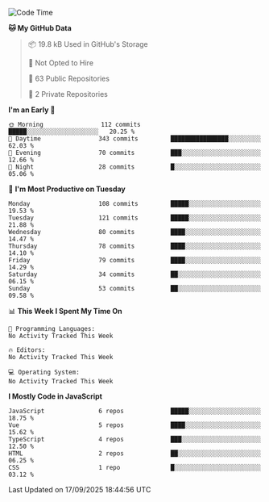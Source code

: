 <!--START_SECTION:waka-->
![Code Time](http://img.shields.io/badge/Code%20Time-1%2C484%20hrs%2047%20mins-blue)

**🐱 My GitHub Data** 

> 📦 19.8 kB Used in GitHub's Storage 
 > 
> 🚫 Not Opted to Hire
 > 
> 📜 63 Public Repositories 
 > 
> 🔑 2 Private Repositories 
 > 
**I'm an Early 🐤** 

```text
🌞 Morning                112 commits         █████░░░░░░░░░░░░░░░░░░░░   20.25 % 
🌆 Daytime                343 commits         ████████████████░░░░░░░░░   62.03 % 
🌃 Evening                70 commits          ███░░░░░░░░░░░░░░░░░░░░░░   12.66 % 
🌙 Night                  28 commits          █░░░░░░░░░░░░░░░░░░░░░░░░   05.06 % 
```
📅 **I'm Most Productive on Tuesday** 

```text
Monday                   108 commits         █████░░░░░░░░░░░░░░░░░░░░   19.53 % 
Tuesday                  121 commits         █████░░░░░░░░░░░░░░░░░░░░   21.88 % 
Wednesday                80 commits          ████░░░░░░░░░░░░░░░░░░░░░   14.47 % 
Thursday                 78 commits          ████░░░░░░░░░░░░░░░░░░░░░   14.10 % 
Friday                   79 commits          ████░░░░░░░░░░░░░░░░░░░░░   14.29 % 
Saturday                 34 commits          ██░░░░░░░░░░░░░░░░░░░░░░░   06.15 % 
Sunday                   53 commits          ██░░░░░░░░░░░░░░░░░░░░░░░   09.58 % 
```


📊 **This Week I Spent My Time On** 

```text
💬 Programming Languages: 
No Activity Tracked This Week

🔥 Editors: 
No Activity Tracked This Week

💻 Operating System: 
No Activity Tracked This Week
```

**I Mostly Code in JavaScript** 

```text
JavaScript               6 repos             █████░░░░░░░░░░░░░░░░░░░░   18.75 % 
Vue                      5 repos             ████░░░░░░░░░░░░░░░░░░░░░   15.62 % 
TypeScript               4 repos             ███░░░░░░░░░░░░░░░░░░░░░░   12.50 % 
HTML                     2 repos             ██░░░░░░░░░░░░░░░░░░░░░░░   06.25 % 
CSS                      1 repo              █░░░░░░░░░░░░░░░░░░░░░░░░   03.12 % 
```




 Last Updated on 17/09/2025 18:44:56 UTC
<!--END_SECTION:waka-->
